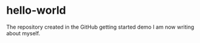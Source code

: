 # hello-world
The repository created in the GitHub getting started demo
  I am now writing about myself.
